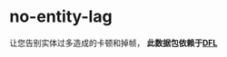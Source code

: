 # no-entity-lag
让您告别实体过多造成的卡顿和掉帧，
**此数据包依赖于[DFL](https://github.com/WhiteElephant-abc/datapackets-functions-LIB)**
